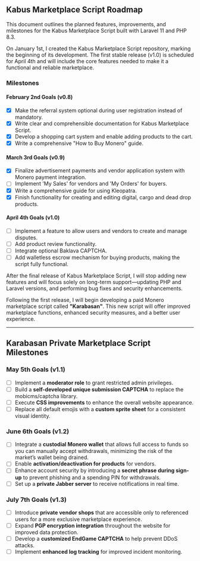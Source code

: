 ## Kabus Marketplace Script Roadmap

This document outlines the planned features, improvements, and milestones for the Kabus Marketplace Script built with Laravel 11 and PHP 8.3.

On January 1st, I created the Kabus Marketplace Script repository, marking the beginning of its development. The first stable release (v1.0) is scheduled for April 4th and will include the core features needed to make it a functional and reliable marketplace.

### Milestones

#### February 2nd Goals (v0.8)
- [X] Make the referral system optional during user registration instead of mandatory.
- [X] Write clear and comprehensible documentation for Kabus Marketplace Script.
- [X] Develop a shopping cart system and enable adding products to the cart.
- [X] Write a comprehensive "How to Buy Monero" guide.

#### March 3rd Goals (v0.9)
- [X] Finalize advertisement payments and vendor application system with Monero payment integration.
- [ ] Implement 'My Sales' for vendors and 'My Orders' for buyers.
- [X] Write a comprehensive guide for using Kleopatra.
- [X] Finish functionality for creating and editing digital, cargo and dead drop products.

#### April 4th Goals (v1.0)
- [ ] Implement a feature to allow users and vendors to create and manage disputes.
- [ ] Add product review functionality.
- [ ] Integrate optional Baklava CAPTCHA.
- [ ] Add walletless escrow mechanism for buying products, making the script fully functional.

After the final release of Kabus Marketplace Script, I will stop adding new features and will focus solely on long-term support—updating PHP and Laravel versions, and performing bug fixes and security enhancements.

Following the first release, I will begin developing a paid Monero marketplace script called **"Karabasan"**. This new script will offer improved marketplace functions, enhanced security measures, and a better user experience.

---

## Karabasan Private Marketplace Script Milestones

### May 5th Goals (v1.1)
- [ ] Implement a **moderator role** to grant restricted admin privileges.
- [ ] Build a **self-developed unique submission CAPTCHA** to replace the mobicms/captcha library.
- [ ] Execute **CSS improvements** to enhance the overall website appearance.
- [ ] Replace all default emojis with a **custom sprite sheet** for a consistent visual identity.

### June 6th Goals (v1.2)
- [ ] Integrate a **custodial Monero wallet** that allows full access to funds so you can manually accept withdrawals, minimizing the risk of the market’s wallet being drained.
- [ ] Enable **activation/deactivation for products** for vendors.
- [ ] Enhance account security by introducing a **secret phrase during sign-up** to prevent phishing and a spending PIN for withdrawals.
- [ ] Set up a **private Jabber server** to receive notifications in real time.

### July 7th Goals (v1.3)
- [ ] Introduce **private vendor shops** that are accessible only to referenced users for a more exclusive marketplace experience.
- [ ] Expand **PGP encryption integration** throughout the website for improved data protection.
- [ ] Develop a **customized EndGame CAPTCHA** to help prevent DDoS attacks.
- [ ] Implement **enhanced log tracking** for improved incident monitoring.
